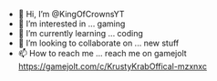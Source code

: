 - 👋 Hi, I’m @KingOfCrownsYT
- 👀 I’m interested in ... gaming
- 🌱 I’m currently learning ... coding
- 💞️ I’m looking to collaborate on ... new stuff
- 📫 How to reach me ... reach me on gamejolt https://gamejolt.com/c/KrustyKrabOffical-mzxnxc

<!---
KingOfCrownsYT/KingOfCrownsYT is a ✨ special ✨ repository because its `README.md` (this file) appears on your GitHub profile.
You can click the Preview link to take a look at your changes.
--->
